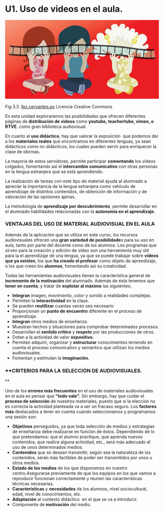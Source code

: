 # U1. Uso de videos en el aula.


![](img/cine-para-ninos.jpg)


Fig 3.3. [fez.cervantes.es](http://www.google.es/url?sa=i&rct=j&q=&esrc=s&source=images&cd=&cad=rja&docid=np_xPiKT5hKqIM&tbnid=Jdmex6EYu0ygSM:&ved=0CAQQjB0&url=http%3A%2F%2Ffez.cervantes.es%2FFichasCultura%2FFicha82659_18_1.htm&ei=pNOLUrX7JMKM0AWAiYDoBw&bvm=bv.56643336,d.d2k&psig=AFQjCNEZyASR358KKnNTV2nbcpApXFSsRQ&ust=1384981793858109) Licencia Creative Commons

En esta unidad exploraremos las posibilidades que ofrecen diferentes páginas de **distribución de videos** como **youtube, teachertube, vimeo, o RTVE**. como gran biblioteca audiovisual.

En cuanto al **uso didáctico**, hay que valorar la exposición  que podemos dar a los **materiales reales** que encontramos en diferentes lenguas, ya sean didácticos como no didácticos, los cuales pueden servir para enriquecer la clase de idiomas.

La mayoria de estos servidores, permite participar **comentando** los vídeos colgados, fomentando así el **intercambio comunicativo** con otras personas en la lengua extranjera que se está aprendiendo.

La realización de tareas con este tipo de material ayuda al alumnado a apreciar la importancia de la lengua extranjera como vehículo de aprendizaje de distintos contenidos, de obtención de información y de valoración de las opiniones ajenas.

La metodología de **aprendizaje por descubrimiento**, permite desarrollar en el alumnado habilidades relacionadas con la **autonomía en el aprendizaje.**

### VENTAJAS DEL USO DE MATERIAL AUDIOVISUAL EN EL AULA

Además de la aplicación que se utiliza en este curso, los recursos audiovisuales ofrecen una **gran variedad de posibilidade**s para su uso en aula, tanto por parte del docente como de los alumnos. Los programas que sirven para la creación y edición de vídeo son una herramienta muy útil para la el aprendizaje de una lengua, ya que se puede trabajar sobre **vídeos que ya existen**, los que **ha creado** **el profesor** como objeto de aprendizaje, o los que creen los **alumnos**, fomentando así su creatividad.  

Todas las herramientas audiovisuales tienen la característica general de **incremento de la motivación** del alumnado. Además de ésta tenemos que **tener en cuenta**, y tratar de **explotar al máximo** las siguientes:

*   **Integran** imagen, movimiento, color y sonido a realidades complejas.
*   Permiten la **interactividad** en la clase.
*   Se pueden **reutilizar** cuantas veces sea necesario
*   Proporcionan un **punto de encuentro** diferente en el proceso de aprendizaje.
*   **Integran** otros medios de enseñanza.
*   Muestran hechos y situaciones para comprobar determinados procesos.
*   Desarrollan el **sentido crítico** y **respeto** por las producciones de otros.
*   Dotan a la actividad de valor **expositivo.**
*   Permiten adquirir, organizar y **estructurar** conocimientos teniendo en cuenta el proceso comunicativo y semántico que utilizan los medios audiovisuales.
*   Fomentan y estimulan la **imaginación.**

### **CRITERIOS PARA LA SELECCIÓN DE AUDIOVISUALES.  
**

Uno de los **errores más frecuentes** en el uso de materiales audiovisuales en el aula es pensar que **"todo vale".** Sin embargo, hay que cuidar el **proceso de selección** de nuestros materiales, puesto que si la elección no es correcta la actividad planteada va a ser un fracaso seguro. Los **factores más** destacados a tener en cuenta cuando seleccionamos y programamos una sesión son:

*   **Objetivos** perseguidos, ya que toda selección de medios y estrategias de enseñanza debe realizarse en función de éstos. Dependiendo de lo que pretendamos: que el alumno practique, que aprenda nuevos contenidos, que realice alguna actividad, etc., será más adecuado el uso de unos determinados medios.
*   **Contenidos** que se desean transmitir, según sea la naturaleza de los contenidos, serán más factibles de poder ser transmitidos por unos u otros medios.
*   **Estado de los medios** de los que disponemos en nuestro centro.Asegurarse previamente de que los equipos en los que vamos a reproducir funcionan correctamente y reunen las características técnicas necesarias.
*   **Características** y **necesidades** de los alumnos, nivel sociocultural, edad, nivel de conocimientos, etc.
*   **Adaptación** al contexto didáctico  en el que se va a introducir.
*   Componente de **motivación** del medio.

